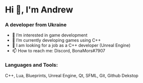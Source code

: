 # Hi 👋, I'm Andrew

### A developer from Ukraine

- 👀 I’m interested in game development
- 🔭 I’m currently developing games using C++
- 👯 I am looking for a job as a C++ developer (Unreal Engine)
- 📫 How to reach me: Discord, BonaMors#7907

### Languages and Tools:
C++, Lua, Blueprints, Unreal Engine, Qt, SFML, Git, Github Dekstop

<!---
BONAM0RS/BONAM0RS is a ✨ special ✨ repository because its `README.md` (this file) appears on your GitHub profile.
You can click the Preview link to take a look at your changes.
--->

